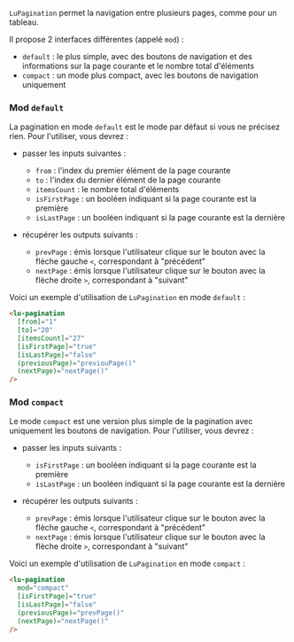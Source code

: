 `LuPagination` permet la navigation entre plusieurs pages, comme pour un tableau.

Il propose 2 interfaces différentes (appelé `mod`) :
   * `default` : le plus simple, avec des boutons de navigation et des informations sur la page courante et le nombre total d'éléments
   * `compact` : un mode plus compact, avec les boutons de navigation uniquement

### Mod `default`

La pagination en mode `default` est le mode par défaut si vous ne précisez rien. Pour l'utiliser, vous devrez :

   * passer les inputs suivantes :
     * `from` : l'index du premier élément de la page courante
     * `to` : l'index du dernier élément de la page courante
     * `itemsCount` : le nombre total d'éléments
     * `isFirstPage` : un booléen indiquant si la page courante est la première
     * `isLastPage` : un booléen indiquant si la page courante est la dernière

   * récupérer les outputs suivants :
     * `prevPage` : émis lorsque l'utilisateur clique sur le bouton avec la flèche gauche `<`, correspondant à "précédent"
     * `nextPage` : émis lorsque l'utilisateur clique sur le bouton avec la flèche droite `>`, correspondant à "suivant"

Voici un exemple d'utilisation de `LuPagination` en mode `default` :

```html
<lu-pagination
  [from]="1"
  [to]="20"
  [itemsCount]="27"
  [isFirstPage]="true"
  [isLastPage]="false"
  (previousPage)="previouPage()"
  (nextPage)="nextPage()"
/>
```

### Mod `compact`

Le mode `compact` est une version plus simple de la pagination avec uniquement les boutons de navigation. Pour l'utiliser, vous devrez :

   * passer les inputs suivants :
     * `isFirstPage` : un booléen indiquant si la page courante est la première
     * `isLastPage` : un booléen indiquant si la page courante est la dernière

   * récupérer les outputs suivants :
     * `prevPage` : émis lorsque l'utilisateur clique sur le bouton avec la flèche gauche `<`, correspondant à "précédent"
     * `nextPage` : émis lorsque l'utilisateur clique sur le bouton avec la flèche droite `>`, correspondant à "suivant"

Voici un exemple d'utilisation de `LuPagination` en mode `compact` :

```html
<lu-pagination
  mod="compact"
  [isFirstPage]="true"
  [isLastPage]="false"
  (previousPage)="prevPage()"
  (nextPage)="nextPage()"
/>
```
